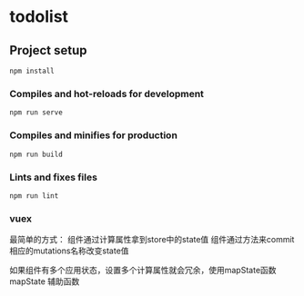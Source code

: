 # todolist

## Project setup
```
npm install
```

### Compiles and hot-reloads for development
```
npm run serve
```

### Compiles and minifies for production
```
npm run build
```

### Lints and fixes files
```
npm run lint
```

### vuex
最简单的方式：
    组件通过计算属性拿到store中的state值
    组件通过方法来commit 相应的mutations名称改变state值

如果组件有多个应用状态，设置多个计算属性就会冗余，使用mapState函数
mapState 辅助函数
